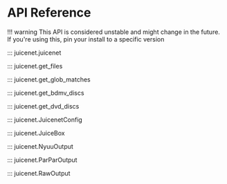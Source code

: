 # API Reference

!!! warning
    This API is considered unstable and might change in the future. If you're using this, pin your install to a specific version

::: juicenet.juicenet

::: juicenet.get_files

::: juicenet.get_glob_matches

::: juicenet.get_bdmv_discs

::: juicenet.get_dvd_discs

::: juicenet.JuicenetConfig

::: juicenet.JuiceBox

::: juicenet.NyuuOutput

::: juicenet.ParParOutput

::: juicenet.RawOutput

